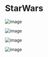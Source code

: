 # StarWars

![image](https://github.com/nicolas-ceruti/StarWars/assets/79486020/6f980372-17f7-4a50-87ab-39a12e727dfd)

![image](https://github.com/nicolas-ceruti/StarWars/assets/79486020/964131c1-4352-438e-8323-96cb997d8d08)

![image](https://github.com/nicolas-ceruti/StarWars/assets/79486020/7c46bae7-6d02-4e57-9cf8-8f897879f1dd)

![image](https://github.com/nicolas-ceruti/StarWars/assets/79486020/b3179e7d-d5ba-4d22-ac52-88aee7aa4232)
